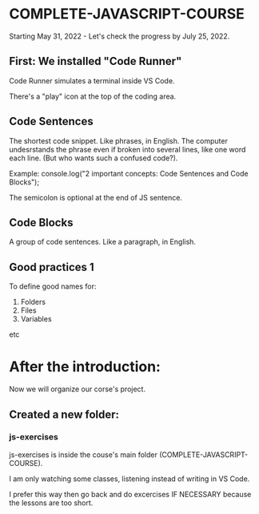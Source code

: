 # COMPLETE-JAVASCRIPT-COURSE
 Starting May 31, 2022 - Let's check the progress by July 25, 2022.

## First: We installed "Code Runner"
Code Runner simulates a terminal inside VS Code.

There's a "play" icon at the top of the coding area.

## Code Sentences
The shortest code snippet. Like phrases, in English. The computer undesrstands the phrase even if broken into several lines, like one word each line. (But who wants such a confused code?).

Example: console.log("2 important concepts: Code Sentences and Code Blocks");

The semicolon is optional at the end of JS sentence.

## Code Blocks
A group of code sentences. Like a paragraph, in English.

## Good practices 1

To define good names for:

1. Folders
2. Files
3. Variables

etc

# After the introduction:

Now we will organize our corse's project.

## Created a new folder:

### js-exercises

js-exercises is inside the couse's main folder (COMPLETE-JAVASCRIPT-COURSE).

I am only watching some classes, listening instead of writing in VS Code.

I prefer this way then go back and do excercises IF NECESSARY because the lessons are too short.



